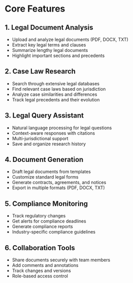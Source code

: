 # Core Features

## 1. Legal Document Analysis
- Upload and analyze legal documents (PDF, DOCX, TXT)
- Extract key legal terms and clauses
- Summarize lengthy legal documents
- Highlight important sections and precedents

## 2. Case Law Research
- Search through extensive legal databases
- Find relevant case laws based on jurisdiction
- Analyze case similarities and differences
- Track legal precedents and their evolution

## 3. Legal Query Assistant
- Natural language processing for legal questions
- Context-aware responses with citations
- Multi-jurisdictional support
- Save and organize research history

## 4. Document Generation
- Draft legal documents from templates
- Customize standard legal forms
- Generate contracts, agreements, and notices
- Export in multiple formats (PDF, DOCX, TXT)

## 5. Compliance Monitoring
- Track regulatory changes
- Get alerts for compliance deadlines
- Generate compliance reports
- Industry-specific compliance guidelines

## 6. Collaboration Tools
- Share documents securely with team members
- Add comments and annotations
- Track changes and versions
- Role-based access control
